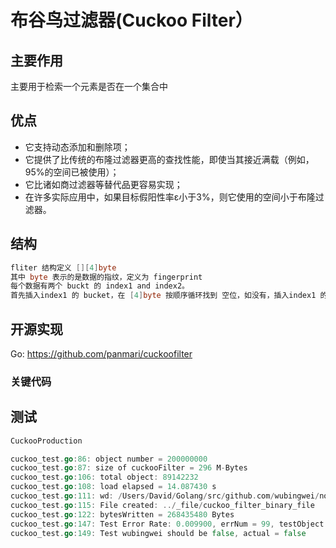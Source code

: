 # 布谷鸟过滤器(Cuckoo Filter）

## 主要作用
主要用于检索一个元素是否在一个集合中

## 优点
- 它支持动态添加和删除项；
- 它提供了比传统的布隆过滤器更高的查找性能，即使当其接近满载（例如，95%的空间已被使用）；
- 它比诸如商过滤器等替代品更容易实现；
- 在许多实际应用中，如果目标假阳性率ε小于3%，则它使用的空间小于布隆过滤器。

## 结构
```GO
fliter 结构定义 [][4]byte
其中 byte 表示的是数据的指纹，定义为 fingerprint
每个数据有两个 buckt 的 index1 and index2。
首先插入index1 的 bucket，在 [4]byte 按顺序循环找到 空位，如没有，插入index1 的 bucket，依旧在 [4]byte 按顺序循环找到 空位。
```


## 开源实现
Go: https://github.com/panmari/cuckoofilter

### 关键代码


## 测试
```Go
CuckooProduction

cuckoo_test.go:86: object number = 200000000
cuckoo_test.go:87: size of cuckooFilter = 296 M-Bytes
cuckoo_test.go:106: total object: 89142232
cuckoo_test.go:108: load elapsed = 14.087430 s
cuckoo_test.go:111: wd: /Users/David/Golang/src/github.com/wubingwei/notebook/Filter/code
cuckoo_test.go:115: File created: ../_file/cuckoo_filter_binary_file
cuckoo_test.go:122: bytesWritten = 268435480 Bytes
cuckoo_test.go:147: Test Error Rate: 0.009900, errNum = 99, testObject = 10000
cuckoo_test.go:149: Test wubingwei should be false, actual = false
```